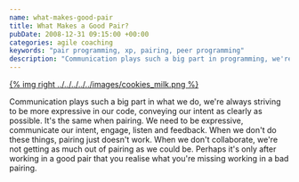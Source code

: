 ```yaml
---
name: what-makes-good-pair
title: What Makes a Good Pair?
pubDate: 2008-12-31 09:15:00 +00:00
categories: agile coaching
keywords: "pair programming, xp, pairing, peer programming"
description: "Communication plays such a big part in programming, we're always striving to be more expressive in our code, conveying our intent clearly. It's the same when pairing."
---
```


[{% img right ../../../../../images/cookies_milk.png %}](../../../../../images/cookies_milk.png)

Communication plays such a big part in what we do, we're always striving to be more expressive in our code, conveying our intent as clearly as possible. It's the same when pairing. We need to be expressive, communicate our intent, engage, listen and feedback. When we don't do these things, pairing just doesn't work. When we don't collaborate, we're not getting as much out of pairing as we could be. Perhaps it's only after working in a good pair that you realise what you're missing working in a bad pairing.

